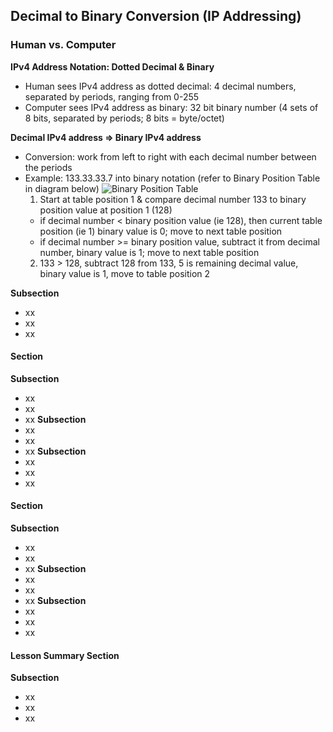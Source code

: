 ## Decimal to Binary Conversion (IP Addressing) ##
### Human vs. Computer
**IPv4 Address Notation: Dotted Decimal & Binary**
* Human sees IPv4 address as dotted decimal: 4 decimal numbers, separated by periods, ranging from 0-255
* Computer sees IPv4 address as binary: 32 bit binary number (4 sets of 8 bits, separated by periods; 8 bits = byte/octet)
 
**Decimal IPv4 address => Binary IPv4 address**
* Conversion: work from left to right with each decimal number between the periods
* Example: 133.33.33.7 into binary notation (refer to Binary Position Table in diagram below)
  ![Binary Position Table](https://i.postimg.cc/NF1X7BD2/image18.png)
  1. Start at table position 1 & compare decimal number 133 to binary position value at position 1 (128)
  * if decimal number < binary position value (ie 128),  then current table position (ie 1) binary value is 0; move to next table position
  * if decimal number >= binary position value, subtract it from decimal number, binary value is 1; move to next table position
  2. 133 > 128, subtract 128 from 133, 5 is remaining decimal value, binary value is 1, move to table position 2 

**Subsection**
* xx
* xx
* xx
#### Section
**Subsection**
* xx
* xx
* xx
**Subsection**
* xx
* xx
* xx
**Subsection**
* xx
* xx
* xx
#### Section
**Subsection**
* xx
* xx
* xx
**Subsection**
* xx
* xx
* xx
**Subsection**
* xx
* xx
* xx
#### Lesson Summary Section
**Subsection**
* xx
* xx
* xx
